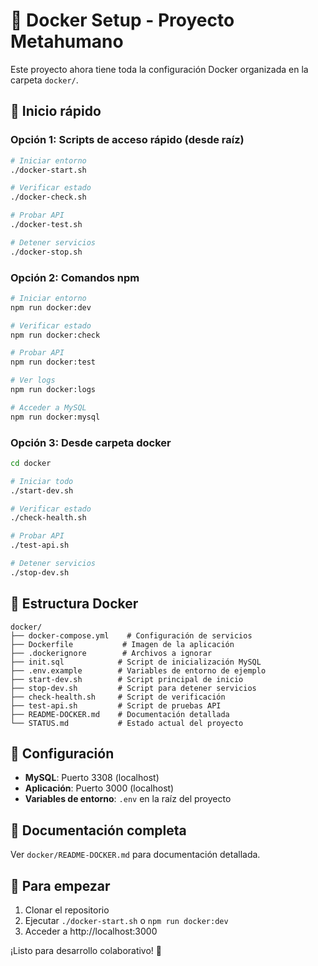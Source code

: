 # 🐳 Docker Setup - Proyecto Metahumano

Este proyecto ahora tiene toda la configuración Docker organizada en la carpeta `docker/`.

## 🚀 Inicio rápido

### Opción 1: Scripts de acceso rápido (desde raíz)
```bash
# Iniciar entorno
./docker-start.sh

# Verificar estado
./docker-check.sh

# Probar API
./docker-test.sh

# Detener servicios
./docker-stop.sh
```

### Opción 2: Comandos npm
```bash
# Iniciar entorno
npm run docker:dev

# Verificar estado
npm run docker:check

# Probar API
npm run docker:test

# Ver logs
npm run docker:logs

# Acceder a MySQL
npm run docker:mysql
```

### Opción 3: Desde carpeta docker
```bash
cd docker

# Iniciar todo
./start-dev.sh

# Verificar estado
./check-health.sh

# Probar API
./test-api.sh

# Detener servicios
./stop-dev.sh
```

## 📁 Estructura Docker

```
docker/
├── docker-compose.yml    # Configuración de servicios
├── Dockerfile           # Imagen de la aplicación
├── .dockerignore        # Archivos a ignorar
├── init.sql            # Script de inicialización MySQL
├── .env.example        # Variables de entorno de ejemplo
├── start-dev.sh        # Script principal de inicio
├── stop-dev.sh         # Script para detener servicios
├── check-health.sh     # Script de verificación
├── test-api.sh         # Script de pruebas API
├── README-DOCKER.md    # Documentación detallada
└── STATUS.md           # Estado actual del proyecto
```

## 🔧 Configuración

- **MySQL**: Puerto 3308 (localhost)
- **Aplicación**: Puerto 3000 (localhost)
- **Variables de entorno**: `.env` en la raíz del proyecto

## 📖 Documentación completa

Ver `docker/README-DOCKER.md` para documentación detallada.

## 🚀 Para empezar

1. Clonar el repositorio
2. Ejecutar `./docker-start.sh` o `npm run docker:dev`
3. Acceder a http://localhost:3000

¡Listo para desarrollo colaborativo! 🎉
